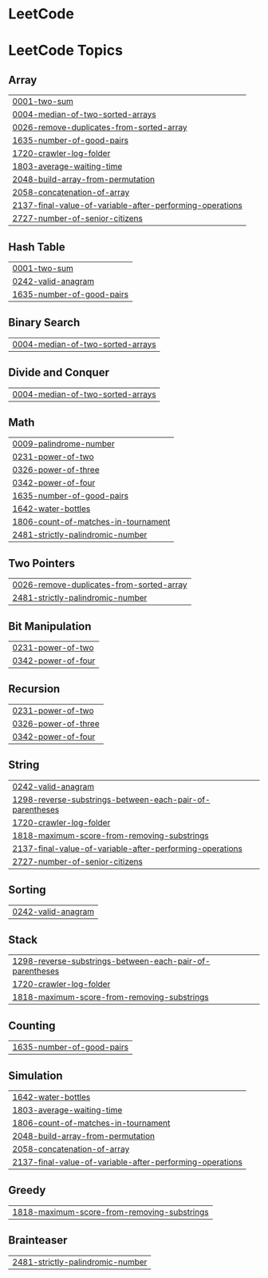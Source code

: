 # LeetCode
<!---LeetCode Topics Start-->
# LeetCode Topics
## Array
|  |
| ------- |
| [0001-two-sum](https://github.com/KarthikeyanM14/LeetCode/tree/master/0001-two-sum) |
| [0004-median-of-two-sorted-arrays](https://github.com/KarthikeyanM14/LeetCode/tree/master/0004-median-of-two-sorted-arrays) |
| [0026-remove-duplicates-from-sorted-array](https://github.com/KarthikeyanM14/LeetCode/tree/master/0026-remove-duplicates-from-sorted-array) |
| [1635-number-of-good-pairs](https://github.com/KarthikeyanM14/LeetCode/tree/master/1635-number-of-good-pairs) |
| [1720-crawler-log-folder](https://github.com/KarthikeyanM14/LeetCode/tree/master/1720-crawler-log-folder) |
| [1803-average-waiting-time](https://github.com/KarthikeyanM14/LeetCode/tree/master/1803-average-waiting-time) |
| [2048-build-array-from-permutation](https://github.com/KarthikeyanM14/LeetCode/tree/master/2048-build-array-from-permutation) |
| [2058-concatenation-of-array](https://github.com/KarthikeyanM14/LeetCode/tree/master/2058-concatenation-of-array) |
| [2137-final-value-of-variable-after-performing-operations](https://github.com/KarthikeyanM14/LeetCode/tree/master/2137-final-value-of-variable-after-performing-operations) |
| [2727-number-of-senior-citizens](https://github.com/KarthikeyanM14/LeetCode/tree/master/2727-number-of-senior-citizens) |
## Hash Table
|  |
| ------- |
| [0001-two-sum](https://github.com/KarthikeyanM14/LeetCode/tree/master/0001-two-sum) |
| [0242-valid-anagram](https://github.com/KarthikeyanM14/LeetCode/tree/master/0242-valid-anagram) |
| [1635-number-of-good-pairs](https://github.com/KarthikeyanM14/LeetCode/tree/master/1635-number-of-good-pairs) |
## Binary Search
|  |
| ------- |
| [0004-median-of-two-sorted-arrays](https://github.com/KarthikeyanM14/LeetCode/tree/master/0004-median-of-two-sorted-arrays) |
## Divide and Conquer
|  |
| ------- |
| [0004-median-of-two-sorted-arrays](https://github.com/KarthikeyanM14/LeetCode/tree/master/0004-median-of-two-sorted-arrays) |
## Math
|  |
| ------- |
| [0009-palindrome-number](https://github.com/KarthikeyanM14/LeetCode/tree/master/0009-palindrome-number) |
| [0231-power-of-two](https://github.com/KarthikeyanM14/LeetCode/tree/master/0231-power-of-two) |
| [0326-power-of-three](https://github.com/KarthikeyanM14/LeetCode/tree/master/0326-power-of-three) |
| [0342-power-of-four](https://github.com/KarthikeyanM14/LeetCode/tree/master/0342-power-of-four) |
| [1635-number-of-good-pairs](https://github.com/KarthikeyanM14/LeetCode/tree/master/1635-number-of-good-pairs) |
| [1642-water-bottles](https://github.com/KarthikeyanM14/LeetCode/tree/master/1642-water-bottles) |
| [1806-count-of-matches-in-tournament](https://github.com/KarthikeyanM14/LeetCode/tree/master/1806-count-of-matches-in-tournament) |
| [2481-strictly-palindromic-number](https://github.com/KarthikeyanM14/LeetCode/tree/master/2481-strictly-palindromic-number) |
## Two Pointers
|  |
| ------- |
| [0026-remove-duplicates-from-sorted-array](https://github.com/KarthikeyanM14/LeetCode/tree/master/0026-remove-duplicates-from-sorted-array) |
| [2481-strictly-palindromic-number](https://github.com/KarthikeyanM14/LeetCode/tree/master/2481-strictly-palindromic-number) |
## Bit Manipulation
|  |
| ------- |
| [0231-power-of-two](https://github.com/KarthikeyanM14/LeetCode/tree/master/0231-power-of-two) |
| [0342-power-of-four](https://github.com/KarthikeyanM14/LeetCode/tree/master/0342-power-of-four) |
## Recursion
|  |
| ------- |
| [0231-power-of-two](https://github.com/KarthikeyanM14/LeetCode/tree/master/0231-power-of-two) |
| [0326-power-of-three](https://github.com/KarthikeyanM14/LeetCode/tree/master/0326-power-of-three) |
| [0342-power-of-four](https://github.com/KarthikeyanM14/LeetCode/tree/master/0342-power-of-four) |
## String
|  |
| ------- |
| [0242-valid-anagram](https://github.com/KarthikeyanM14/LeetCode/tree/master/0242-valid-anagram) |
| [1298-reverse-substrings-between-each-pair-of-parentheses](https://github.com/KarthikeyanM14/LeetCode/tree/master/1298-reverse-substrings-between-each-pair-of-parentheses) |
| [1720-crawler-log-folder](https://github.com/KarthikeyanM14/LeetCode/tree/master/1720-crawler-log-folder) |
| [1818-maximum-score-from-removing-substrings](https://github.com/KarthikeyanM14/LeetCode/tree/master/1818-maximum-score-from-removing-substrings) |
| [2137-final-value-of-variable-after-performing-operations](https://github.com/KarthikeyanM14/LeetCode/tree/master/2137-final-value-of-variable-after-performing-operations) |
| [2727-number-of-senior-citizens](https://github.com/KarthikeyanM14/LeetCode/tree/master/2727-number-of-senior-citizens) |
## Sorting
|  |
| ------- |
| [0242-valid-anagram](https://github.com/KarthikeyanM14/LeetCode/tree/master/0242-valid-anagram) |
## Stack
|  |
| ------- |
| [1298-reverse-substrings-between-each-pair-of-parentheses](https://github.com/KarthikeyanM14/LeetCode/tree/master/1298-reverse-substrings-between-each-pair-of-parentheses) |
| [1720-crawler-log-folder](https://github.com/KarthikeyanM14/LeetCode/tree/master/1720-crawler-log-folder) |
| [1818-maximum-score-from-removing-substrings](https://github.com/KarthikeyanM14/LeetCode/tree/master/1818-maximum-score-from-removing-substrings) |
## Counting
|  |
| ------- |
| [1635-number-of-good-pairs](https://github.com/KarthikeyanM14/LeetCode/tree/master/1635-number-of-good-pairs) |
## Simulation
|  |
| ------- |
| [1642-water-bottles](https://github.com/KarthikeyanM14/LeetCode/tree/master/1642-water-bottles) |
| [1803-average-waiting-time](https://github.com/KarthikeyanM14/LeetCode/tree/master/1803-average-waiting-time) |
| [1806-count-of-matches-in-tournament](https://github.com/KarthikeyanM14/LeetCode/tree/master/1806-count-of-matches-in-tournament) |
| [2048-build-array-from-permutation](https://github.com/KarthikeyanM14/LeetCode/tree/master/2048-build-array-from-permutation) |
| [2058-concatenation-of-array](https://github.com/KarthikeyanM14/LeetCode/tree/master/2058-concatenation-of-array) |
| [2137-final-value-of-variable-after-performing-operations](https://github.com/KarthikeyanM14/LeetCode/tree/master/2137-final-value-of-variable-after-performing-operations) |
## Greedy
|  |
| ------- |
| [1818-maximum-score-from-removing-substrings](https://github.com/KarthikeyanM14/LeetCode/tree/master/1818-maximum-score-from-removing-substrings) |
## Brainteaser
|  |
| ------- |
| [2481-strictly-palindromic-number](https://github.com/KarthikeyanM14/LeetCode/tree/master/2481-strictly-palindromic-number) |
<!---LeetCode Topics End-->